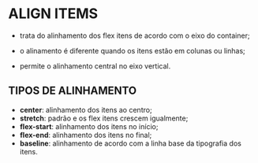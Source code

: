 # ALIGN ITEMS

- trata do alinhamento dos flex itens de acordo com o eixo do container;

- o alinamento é diferente quando os itens estão em colunas ou linhas;

- permite o alinhamento central no eixo vertical.

## TIPOS DE ALINHAMENTO
- **center**: alinhamento dos itens ao centro;
- **stretch**: padrão e os flex itens crescem igualmente;
- **flex-start**: alinhamento dos itens no início;
- **flex-end**: alinhamento dos itens no final;
- **baseline**: alinhamento de acordo com a linha base da tipografia dos itens.